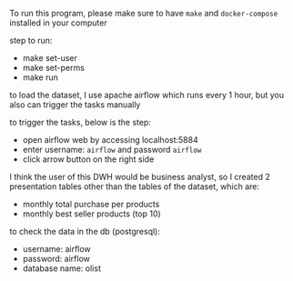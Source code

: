 To run this program, please make sure to have `make` and `docker-compose` installed in your computer

step to run:
- make set-user
- make set-perms
- make run

to load the dataset, I use apache airflow which runs every 1 hour, but you also can trigger the tasks manually

to trigger the tasks, below is the step:
- open airflow web by accessing localhost:5884
- enter username: `airflow` and password `airflow`
- click arrow button on the right side

I think the user of this DWH would be business analyst, so I created 2 presentation tables other than the tables of the dataset, which are:
- monthly total purchase per products
- monthly best seller products (top 10)

to check the data in the db (postgresql):
- username: airflow
- password: airflow
- database name: olist